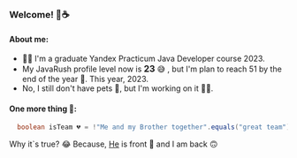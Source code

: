 ### Welcome! 🍪☕
#### About me:

- 👩‍🎓 I'm a graduate Yandex Practicum Java Developer course 2023.
- My JavaRush profile level now is <font size = "3">**23**</font> 😅 , but I'm plan to 
  reach 51 by the end of the 
  year 🎯. This year, 2023.
- No, I still don't have pets 🐐, but I'm working on it 👩‍💻.
#### One more thing 🍏:  
```java 
  boolean isTeam 💔 = !"Me and my Brother together".equals("great team"); 
  ```  
Why it`s true? 😂 Because, [He](https://github.com/Welpodron) is front 🙂 and I am back 🙃

